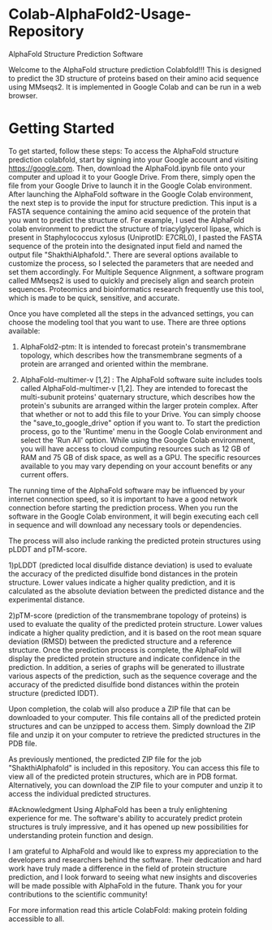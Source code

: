 # Colab-AlphaFold2-Usage-Repository

AlphaFold Structure Prediction Software

Welcome to the AlphaFold structure prediction Colabfold!!! This is designed to predict the 3D structure of proteins based on their amino acid sequence using MMseqs2. It is implemented in Google Colab and can be run in a web browser.

# Getting Started
 To get started, follow these steps:
To access the AlphaFold structure prediction colabfold, start by signing into your Google account and visiting https://google.com. Then, download the AlphaFold.ipynb file onto your computer and upload it to your Google Drive. From there, simply open the file from your Google Drive to launch it in the Google Colab environment. After launching the AlphaFold software in the Google Colab environment, the next step is to provide the input for structure prediction. This input is a FASTA sequence containing the amino acid sequence of the protein that you want to predict the structure of. For example, I used the AlphaFold colab environment to predict the structure of triacylglycerol lipase, which is present in Staphylococcus xylosus (UniprotID: E7CRL0), I pasted the FASTA sequence of the protein into the designated input field and named the output file "ShakthiAlphafold.". There are several options available to customize the process, so I selected the parameters that are needed and set them accordingly. For Multiple Sequence Alignment, a software program called MMseqs2 is used to quickly and precisely align and search protein sequences. Proteomics and bioinformatics research frequently use this tool, which is made to be quick, sensitive, and accurate.

Once you have completed all the steps in the advanced settings, you can choose the modeling tool that you want to use. There are three options available:

1) AlphaFold2-ptm: It is intended to forecast protein's transmembrane topology, which describes how the transmembrane segments of a protein are arranged and oriented within the membrane.

2) AlphaFold-multimer-v [1,2] : The AlphaFold software suite includes tools called AlphaFold-multimer-v [1,2]. They are intended to forecast the multi-subunit proteins' quaternary structure, which describes how the protein's subunits are arranged within the larger protein complex. After that whether or not to add this file to your Drive. You can simply choose the "save_to_google_drive" option if you want to. To start the prediction process, go to the 'Runtime' menu in the Google Colab environment and select the 'Run All' option. While using the Google Colab environment, you will have access to cloud computing resources such as 12 GB of RAM and 75 GB of disk space, as well as a GPU. The specific resources available to you may vary depending on your account benefits or any current offers.

The running time of the AlphaFold software may be influenced by your internet connection speed, so it is important to have a good network connection before starting the prediction process. When you run the software in the Google Colab environment, it will begin executing each cell in sequence and will download any necessary tools or dependencies.

The process will also include ranking the predicted protein structures using pLDDT and pTM-score.

1)pLDDT (predicted local disulfide distance deviation) is used to evaluate the accuracy of the predicted disulfide bond distances in the protein structure. Lower values indicate a higher quality prediction, and it is calculated as the absolute deviation between the predicted distance and the experimental distance.

2)pTM-score (prediction of the transmembrane topology of proteins) is used to evaluate the quality of the predicted protein structure. Lower values indicate a higher quality prediction, and it is based on the root mean square deviation (RMSD) between the predicted structure and a reference structure. Once the prediction process is complete, the AlphaFold will display the predicted protein structure and indicate confidence in the prediction. In addition, a series of graphs will be generated to illustrate various aspects of the prediction, such as the sequence coverage and the accuracy of the predicted disulfide bond distances within the protein structure (predicted IDDT).

Upon completion, the colab will also produce a ZIP file that can be downloaded to your computer. This file contains all of the predicted protein structures and can be unzipped to access them. Simply download the ZIP file and unzip it on your computer to retrieve the predicted structures in the PDB file.

As previously mentioned, the predicted ZIP file for the job "ShakthiAlphafold" is included in this repository. You can access this file to view all of the predicted protein structures, which are in PDB format. Alternatively, you can download the ZIP file to your computer and unzip it to access the individual predicted structures.

 #Acknowledgment
Using AlphaFold has been a truly enlightening experience for me. The software's ability to accurately predict protein structures is truly impressive, and it has opened up new possibilities for understanding protein function and design.

I am grateful to AlphaFold and would like to express my appreciation to the developers and researchers behind the software. Their dedication and hard work have truly made a difference in the field of protein structure prediction, and I look forward to seeing what new insights and discoveries will be made possible with AlphaFold in the future. Thank you for your contributions to the scientific community!

For more information read this article ColabFold: making protein folding accessible to all.
